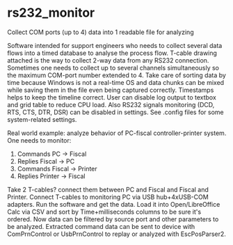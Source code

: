 # rs232_monitor
Collect COM ports (up to 4) data into 1 readable file for analyzing

Software intended for support engineers who needs to collect several data flows into a timed database to analyse the process flow.
T-cable drawing attached is the way to collect 2-way data from any RS232 connection. Sometimes one needs to collect up to several channels simultaneously so the maximum COM-port number extended to 4.
Take care of sorting data by time because Windows is not a real-time OS and data chunks can be mixed while saving them in the file even being captured correctly. Timestamps helps to keep the timeline correct.
User can disable log output to textbox and grid table to reduce CPU load. Also RS232 signals monitoring (DCD, RTS, CTS, DTR, DSR) can be disabled in settings.
See .config files for some system-related settings.

Real world example: analyze behavior of PC-fiscal controller-printer system. One needs to monitor:
  1) Commands PC -> Fiscal
  2) Replies Fiscal -> PC
  3) Commands Fiscal -> Printer
  4) Replies Printer -> Fiscal
  
  Take 2 T-cables? connect them between PC and Fiscal and Fiscal and Printer. Connect T-cables to monitoring PC via USB hub+4xUSB-COM adapters. Run the software and get the data.
Load it into Open/LibreOffice Calc via CSV and sort by Time+milliseconds columns to be sure it's ordered. Now data can be filtered by source port and other parameters to be analyzed.
Extracted command data can be sent to device with ComPrnControl or UsbPrnControl to replay or analyzed with EscPosParser2.

